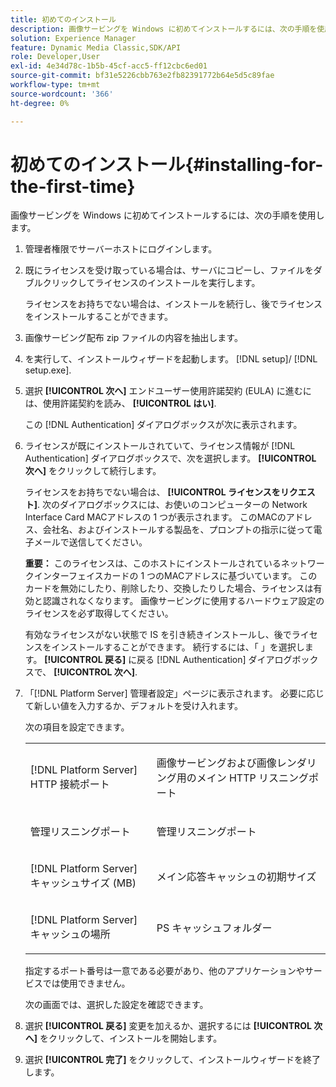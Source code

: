 ```yaml
---
title: 初めてのインストール
description: 画像サービングを Windows に初めてインストールするには、次の手順を使用します。
solution: Experience Manager
feature: Dynamic Media Classic,SDK/API
role: Developer,User
exl-id: 4e34d78c-1b5b-45cf-acc5-ff12cbc6ed01
source-git-commit: bf31e5226cbb763e2fb82391772b64e5d5c89fae
workflow-type: tm+mt
source-wordcount: '366'
ht-degree: 0%

---
```


# 初めてのインストール{#installing-for-the-first-time}

画像サービングを Windows に初めてインストールするには、次の手順を使用します。

1. 管理者権限でサーバーホストにログインします。
1. 既にライセンスを受け取っている場合は、サーバにコピーし、ファイルをダブルクリックしてライセンスのインストールを実行します。

   ライセンスをお持ちでない場合は、インストールを続行し、後でライセンスをインストールすることができます。

1. 画像サービング配布 zip ファイルの内容を抽出します。
1. を実行して、インストールウィザードを起動します。 [!DNL setup]/ [!DNL setup.exe].
1. 選択 **[!UICONTROL 次へ]** エンドユーザー使用許諾契約 (EULA) に進むには、使用許諾契約を読み、 **[!UICONTROL はい]**.

   この [!DNL Authentication] ダイアログボックスが次に表示されます。
1. ライセンスが既にインストールされていて、ライセンス情報が [!DNL Authentication] ダイアログボックスで、次を選択します。 **[!UICONTROL 次へ]** をクリックして続行します。

   ライセンスをお持ちでない場合は、 **[!UICONTROL ライセンスをリクエスト]**. 次のダイアログボックスには、お使いのコンピューターの Network Interface Card MACアドレスの 1 つが表示されます。 このMACのアドレス、会社名、およびインストールする製品を、プロンプトの指示に従って電子メールで送信してください。

   **重要：** このライセンスは、このホストにインストールされているネットワークインターフェイスカードの 1 つのMACアドレスに基づいています。 このカードを無効にしたり、削除したり、交換したりした場合、ライセンスは有効と認識されなくなります。 画像サービングに使用するハードウェア設定のライセンスを必ず取得してください。

   有効なライセンスがない状態で IS を引き続きインストールし、後でライセンスをインストールすることができます。 続行するには、「 」を選択します。 **[!UICONTROL 戻る]** に戻る [!DNL Authentication] ダイアログボックスで、 **[!UICONTROL 次へ]**.
1. 「[!DNL Platform Server] 管理者設定」ページに表示されます。 必要に応じて新しい値を入力するか、デフォルトを受け入れます。

   次の項目を設定できます。

   <table id="table_AA5D7674BBBE4AD4B373066AEF413FFD"> 
   <tbody> 
   <tr> 
      <td> <p> [!DNL Platform Server] HTTP 接続ポート </p> </td>
      <td> <p>画像サービングおよび画像レンダリング用のメイン HTTP リスニングポート </p> </td>
   </tr> 
   <tr> 
      <td> <p> 管理リスニングポート </p> </td>
      <td> <p>管理リスニングポート </p> </td>
   </tr> 
   <tr> 
      <td> <p> [!DNL Platform Server] キャッシュサイズ (MB) </p> </td>
      <td> <p>メイン応答キャッシュの初期サイズ </p> </td>
   </tr>
   <tr> 
      <td> <p> [!DNL Platform Server] キャッシュの場所 </p> </td>
      <td> <p>PS キャッシュフォルダー </p> </td>
   </tr>
   </tbody>
   </table>

   指定するポート番号は一意である必要があり、他のアプリケーションやサービスでは使用できません。

   次の画面では、選択した設定を確認できます。

1. 選択 **[!UICONTROL 戻る]** 変更を加えるか、選択するには **[!UICONTROL 次へ]** をクリックして、インストールを開始します。

1. 選択 **[!UICONTROL 完了]** をクリックして、インストールウィザードを終了します。
